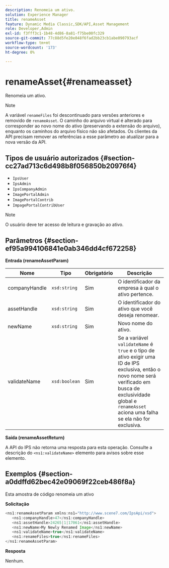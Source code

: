 ```yaml
---
description: Renomeia um ativo.
solution: Experience Manager
title: renameAsset
feature: Dynamic Media Classic,SDK/API,Asset Management
role: Developer,Admin
exl-id: f3fff3c1-1b48-4d86-8a81-f75be00fc329
source-git-commit: 77c88d5fe20e048f6fad2bb23cb1abe090793acf
workflow-type: tm+mt
source-wordcount: '173'
ht-degree: 0%

---
```


# renameAsset{#renameasset}

Renomeia um ativo.

>[!NOTE]
>
>A variável `renameFiles` foi descontinuado para versões anteriores e removido de `renameAsset`. O caminho do arquivo virtual é alterado para corresponder ao novo nome do ativo (preservando a extensão do arquivo), enquanto os caminhos do arquivo físico não são afetados. Os clientes da API precisam remover as referências a esse parâmetro ao atualizar para a nova versão da API.

## Tipos de usuário autorizados {#section-cc27ad713c6d498b8f056850b20976f4}

* `IpsUser`
* `IpsAdmin`
* `IpsCompanyAdmin`
* `ImagePortalAdmin`
* `ImagePortalContrib`
* `ImpagePortalContribUser`

>[!NOTE]
>
>O usuário deve ter acesso de leitura e gravação ao ativo.

## Parâmetros {#section-ef95a994106841e0ab346dd4cf672258}

**Entrada (renameAssetParam)**

| Nome | Tipo | Obrigatório | Descrição |
|---|---|---|---|
| companyHandle | `xsd:string` | Sim | O identificador da empresa à qual o ativo pertence. |
| assetHandle | `xsd:string` | Sim | O identificador do ativo que você deseja renomear. |
| newName | `xsd:string` | Sim | Novo nome do ativo. |
| validateName | `xsd:boolean` | Sim | Se a variável `validateName` é `true` e o tipo de ativo exigir uma ID de IPS exclusiva, então o novo nome será verificado em busca de exclusividade global e `renameAsset` aciona uma falha se ela não for exclusiva. |

**Saída (renameAssetReturn)**

A API do IPS não retorna uma resposta para esta operação. Consulte a descrição do `<ns1:validateName>` elemento para avisos sobre esse elemento.

## Exemplos {#section-a0ddffd62bec42e09069f22ceb486f8a}

Esta amostra de código renomeia um ativo

**Solicitação**

```java
<ns1:renameAssetParam xmlns:ns1="http://www.scene7.com/IpsApi/xsd">
   <ns1:companyHandle>47</ns1:companyHandle>
   <ns1:assetHandle>24265|1|17061</ns1:assetHandle>
   <ns1:newName>My Newly Renamed Image</ns1:newName>
   <ns1:validateName>true</ns1:validateName>
   <ns1:renameFiles>true</ns1:renameFiles>
</ns1:renameAssetParam>
```

**Resposta**

Nenhum.

